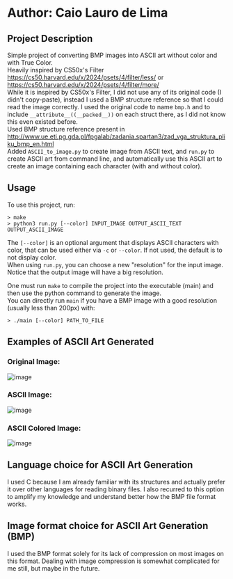 # Author: Caio Lauro de Lima
## Project Description
Simple project of converting BMP images into ASCII art without color and with True Color.\
Heavily inspired by CS50x's Filter https://cs50.harvard.edu/x/2024/psets/4/filter/less/ or https://cs50.harvard.edu/x/2024/psets/4/filter/more/ \
While it is inspired by CS50x's Filter, I did not use any of its original code (I didn't copy-paste), instead I used a BMP structure reference so that I could read the image correctly. I used the original code to name `bmp.h` and to include `__attribute__((__packed__))` on each struct there, as I did not know this even existed before.\
Used BMP structure reference present in http://www.ue.eti.pg.gda.pl/fpgalab/zadania.spartan3/zad_vga_struktura_pliku_bmp_en.html \
Added `ASCII_to_image.py` to create image from ASCII text, and `run.py` to create ASCII art from command line, and automatically use this ASCII art to create an image containing each character (with and without color).

## Usage
To use this project, run:
```
> make
> python3 run.py [--color] INPUT_IMAGE OUTPUT_ASCII_TEXT OUTPUT_ASCII_IMAGE
```
The `[--color]` is an optional argument that displays ASCII characters with color, that can be used either via `-c` or `--color`. If not used, the default is to not display color. \
When using `run.py`, you can choose a new "resolution" for the input image. Notice that the output image will have a big resolution.

One must run `make` to compile the project into the executable (main) and then use the python command to generate the image. \
You can directly run `main` if you have a BMP image with a good resolution (usually less than 200px) with:
```
> ./main [--color] PATH_TO_FILE
```

## Examples of ASCII Art Generated
### Original Image:
![image](./images/me.jpg)
### ASCII Image:
![image](./output/me-ascii.png)
### ASCII Colored Image:
![image](./output/me.png)

## Language choice for ASCII Art Generation
I used C because I am already familiar with its structures and actually prefer it over other languages for reading binary files. I also recurred to this option to amplify my knowledge and understand better how the BMP file format works.

## Image format choice for ASCII Art Generation (BMP)
I used the BMP format solely for its lack of compression on most images on this format. Dealing with image compression is somewhat complicated for me still, but maybe in the future.